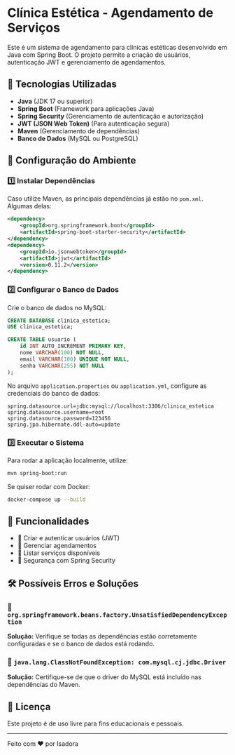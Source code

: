 # Clínica Estética - Agendamento de Serviços

Este é um sistema de agendamento para clínicas estéticas desenvolvido em Java com Spring Boot. O projeto permite a criação de usuários, autenticação JWT e gerenciamento de agendamentos.

## 📌 Tecnologias Utilizadas

- **Java** (JDK 17 ou superior)
- **Spring Boot** (Framework para aplicações Java)
- **Spring Security** (Gerenciamento de autenticação e autorização)
- **JWT (JSON Web Token)** (Para autenticação segura)
- **Maven** (Gerenciamento de dependências)
- **Banco de Dados** (MySQL ou PostgreSQL)

## 🚀 Configuração do Ambiente

### 1️⃣ Instalar Dependências

Caso utilize Maven, as principais dependências já estão no `pom.xml`. Algumas delas:

```xml
<dependency>
    <groupId>org.springframework.boot</groupId>
    <artifactId>spring-boot-starter-security</artifactId>
</dependency>
<dependency>
    <groupId>io.jsonwebtoken</groupId>
    <artifactId>jjwt</artifactId>
    <version>0.11.2</version>
</dependency>
```

### 2️⃣ Configurar o Banco de Dados

Crie o banco de dados no MySQL:

```sql
CREATE DATABASE clinica_estetica;
USE clinica_estetica;

CREATE TABLE usuario (
    id INT AUTO_INCREMENT PRIMARY KEY,
    nome VARCHAR(100) NOT NULL,
    email VARCHAR(100) UNIQUE NOT NULL,
    senha VARCHAR(255) NOT NULL
);
```

No arquivo `application.properties` ou `application.yml`, configure as credenciais do banco de dados:

```properties
spring.datasource.url=jdbc:mysql://localhost:3306/clinica_estetica
spring.datasource.username=root
spring.datasource.password=123456
spring.jpa.hibernate.ddl-auto=update
```

### 3️⃣ Executar o Sistema

Para rodar a aplicação localmente, utilize:

```sh
mvn spring-boot:run
```

Se quiser rodar com Docker:

```sh
docker-compose up --build
```

## 📌 Funcionalidades

- 📌 Criar e autenticar usuários (JWT)
- 📌 Gerenciar agendamentos
- 📌 Listar serviços disponíveis
- 📌 Segurança com Spring Security

## 🛠 Possíveis Erros e Soluções

### 🚨 `org.springframework.beans.factory.UnsatisfiedDependencyException`
**Solução:** Verifique se todas as dependências estão corretamente configuradas e se o banco de dados está rodando.

### 🚨 `java.lang.ClassNotFoundException: com.mysql.cj.jdbc.Driver`
**Solução:** Certifique-se de que o driver do MySQL está incluído nas dependências do Maven.

## 📜 Licença

Este projeto é de uso livre para fins educacionais e pessoais.

---
Feito com ❤️ por Isadora


